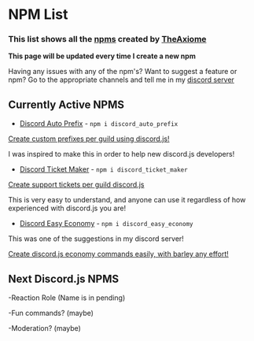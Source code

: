 # NPM List

### This list shows all the [npms](https://www.npmjs.com/) created by [TheAxiome](https://twitter.com/TheAxiome)

**This page will be updated every time I create a new npm**

Having any issues with any of the npm's?
Want to suggest a feature or npm?
Go to the appropriate channels and tell me in my [discord server](https://discord.gg/Mgb5pdg)

## Currently Active NPMS
- [Discord Auto Prefix](https://github.com/TheAxiome/discord_auto_prefix) - `npm i discord_auto_prefix`

[Create custom prefixes per guild using discord.js!](https://www.npmjs.com/package/discord_auto_prefix)

I was inspired to make this in order to help new discord.js developers!

- [Discord Ticket Maker](https://github.com/TheAxiome/discord_ticket_maker) - `npm i discord_ticket_maker`

[Create support tickets per guild discord.js](https://www.npmjs.com/package/discord_ticket_maker)

This is very easy to understand, and anyone can use it regardless of how experienced with discord.js you are!

- [Discord Easy Economy](https://github.com/TheAxiome/discord_easy_economy) - `npm i discord_easy_economy`

This was one of the suggestions in my discord server!

[Create discord.js economy commands easily, with barley any effort!](https://www.npmjs.com/package/discord_easy_economy)

## Next Discord.js NPMS

-Reaction Role (Name is in pending)

-Fun commands? (maybe)

-Moderation? (maybe)
